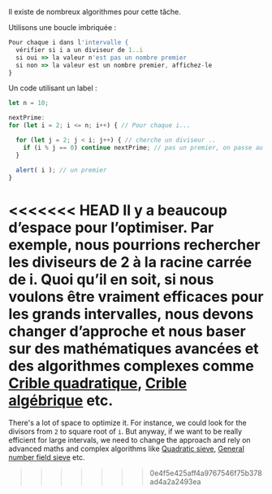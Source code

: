 Il existe de nombreux algorithmes pour cette tâche.

Utilisons une boucle imbriquée :

```js
Pour chaque i dans l'intervalle {
  vérifier si i a un diviseur de 1..i
  si oui => la valeur n'est pas un nombre premier
  si non => la valeur est un nombre premier, affichez-le
}
```

Un code utilisant un label :

```js run
let n = 10;

nextPrime:
for (let i = 2; i <= n; i++) { // Pour chaque i...

  for (let j = 2; j < i; j++) { // cherche un diviseur ..
    if (i % j == 0) continue nextPrime; // pas un premier, on passe au prochain i
  }

  alert( i ); // un premier
}
```

<<<<<<< HEAD
Il y a beaucoup d’espace pour l’optimiser. Par exemple, nous pourrions rechercher les diviseurs de 2 à la racine carrée de i. Quoi qu’il en soit, si nous voulons être vraiment efficaces pour les grands intervalles, nous devons changer d’approche et nous baser sur des mathématiques avancées et des algorithmes complexes comme [Crible quadratique](https://fr.wikipedia.org/wiki/Crible_quadratique), [Crible algébrique](https://fr.wikipedia.org/wiki/Crible_alg%C3%A9brique) etc.
=======
There's a lot of space to optimize it. For instance, we could look for the divisors from `2` to square root of `i`. But anyway, if we want to be really efficient for large intervals, we need to change the approach and rely on advanced maths and complex algorithms like [Quadratic sieve](https://en.wikipedia.org/wiki/Quadratic_sieve), [General number field sieve](https://en.wikipedia.org/wiki/General_number_field_sieve) etc.
>>>>>>> 0e4f5e425aff4a9767546f75b378ad4a2a2493ea

